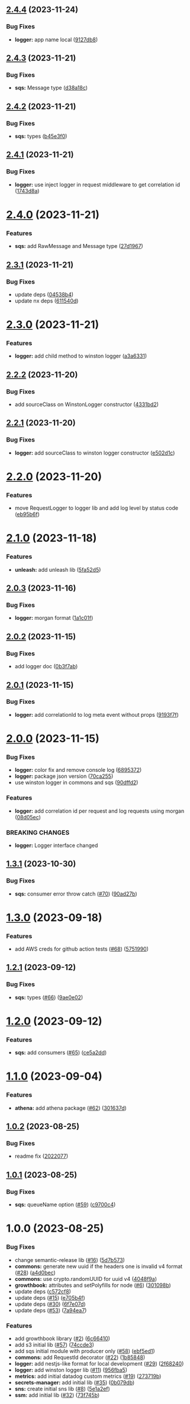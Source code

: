 ## [2.4.4](https://github.com/will-bank/nestjs-packages/compare/sqs-v2.4.3...sqs-v2.4.4) (2023-11-24)


### Bug Fixes

* **logger:** app name local ([9127db8](https://github.com/will-bank/nestjs-packages/commit/9127db8500ac83110cfb93dbbd6077edffc42d71))

## [2.4.3](https://github.com/will-bank/nestjs-packages/compare/sqs-v2.4.2...sqs-v2.4.3) (2023-11-21)


### Bug Fixes

* **sqs:** Message type ([d38a18c](https://github.com/will-bank/nestjs-packages/commit/d38a18c63b58c8add580231c59547f30d7a000f5))

## [2.4.2](https://github.com/will-bank/nestjs-packages/compare/sqs-v2.4.1...sqs-v2.4.2) (2023-11-21)


### Bug Fixes

* **sqs:** types ([b45e3f0](https://github.com/will-bank/nestjs-packages/commit/b45e3f02d4ee58547a1808ecc27f95837ade2760))

## [2.4.1](https://github.com/will-bank/nestjs-packages/compare/sqs-v2.4.0...sqs-v2.4.1) (2023-11-21)


### Bug Fixes

* **logger:** use inject logger in request middleware to get correlation id ([1743d8a](https://github.com/will-bank/nestjs-packages/commit/1743d8ad2fb6de105fa9b6fe1c2393897d1eb31f))

# [2.4.0](https://github.com/will-bank/nestjs-packages/compare/sqs-v2.3.1...sqs-v2.4.0) (2023-11-21)


### Features

* **sqs:** add RawMessage and Message type ([27d1967](https://github.com/will-bank/nestjs-packages/commit/27d1967ea41ee486a8ef4d1a9e02791ac5a7a878))

## [2.3.1](https://github.com/will-bank/nestjs-packages/compare/sqs-v2.3.0...sqs-v2.3.1) (2023-11-21)


### Bug Fixes

* update deps ([04538b4](https://github.com/will-bank/nestjs-packages/commit/04538b45acb8384bbda42d6c42b778ebb080afa2))
* update nx deps ([611540d](https://github.com/will-bank/nestjs-packages/commit/611540d1c127af6e8793f41914c323c406dcb8b7))

# [2.3.0](https://github.com/will-bank/nestjs-packages/compare/sqs-v2.2.2...sqs-v2.3.0) (2023-11-21)


### Features

* **logger:** add child method to winston logger ([a3a6331](https://github.com/will-bank/nestjs-packages/commit/a3a6331771fdf2eabd4353434f61bb9ac4256806))

## [2.2.2](https://github.com/will-bank/nestjs-packages/compare/sqs-v2.2.1...sqs-v2.2.2) (2023-11-20)


### Bug Fixes

* add sourceClass on WinstonLogger constructor ([4331bd2](https://github.com/will-bank/nestjs-packages/commit/4331bd2ab079e94e3b732a0c40dfed3cbe6718ec))

## [2.2.1](https://github.com/will-bank/nestjs-packages/compare/sqs-v2.2.0...sqs-v2.2.1) (2023-11-20)


### Bug Fixes

* **logger:** add sourceClass to winston logger constructor ([e502d1c](https://github.com/will-bank/nestjs-packages/commit/e502d1c0f6cad80d2021922412ea652d15e7340d))

# [2.2.0](https://github.com/will-bank/nestjs-packages/compare/sqs-v2.1.0...sqs-v2.2.0) (2023-11-20)


### Features

* move RequestLogger to logger lib and add log level by status code ([eb95b6f](https://github.com/will-bank/nestjs-packages/commit/eb95b6f2f24bf7e28e8a878f6553446f25016c70))

# [2.1.0](https://github.com/will-bank/nestjs-packages/compare/sqs-v2.0.3...sqs-v2.1.0) (2023-11-18)


### Features

* **unleash:** add unleash lib ([5fa52d5](https://github.com/will-bank/nestjs-packages/commit/5fa52d5dc68c6270b6e6978c419e742cb5d11bc3))

## [2.0.3](https://github.com/will-bank/nestjs-packages/compare/sqs-v2.0.2...sqs-v2.0.3) (2023-11-16)


### Bug Fixes

* **logger:** morgan format ([1a1c01f](https://github.com/will-bank/nestjs-packages/commit/1a1c01fbb59c562f370107d2dca2d0884cd2ad60))

## [2.0.2](https://github.com/will-bank/nestjs-packages/compare/sqs-v2.0.1...sqs-v2.0.2) (2023-11-15)


### Bug Fixes

* add logger doc ([0b3f7ab](https://github.com/will-bank/nestjs-packages/commit/0b3f7ab30978a929c1e044f3277f73fa4f6ae3c6))

## [2.0.1](https://github.com/will-bank/nestjs-packages/compare/sqs-v2.0.0...sqs-v2.0.1) (2023-11-15)


### Bug Fixes

* **logger:** add correlationId to log meta event without props ([9193f7f](https://github.com/will-bank/nestjs-packages/commit/9193f7f8bd306079d2264b741b915174405dc016))

# [2.0.0](https://github.com/will-bank/nestjs-packages/compare/sqs-v1.3.1...sqs-v2.0.0) (2023-11-15)


### Bug Fixes

* **logger:** color fix and remove console log ([6895372](https://github.com/will-bank/nestjs-packages/commit/6895372324488588baef8db240553e3e173b7859))
* **logger:** package json version ([70ca255](https://github.com/will-bank/nestjs-packages/commit/70ca2553fbc5612591db44fa5ed6f1caf61788ce))
* use winston logger in commons and sqs ([90dffd2](https://github.com/will-bank/nestjs-packages/commit/90dffd218c5fe80809a5fb210ea0ce79dc9648c4))


### Features

* **logger:** add correlation id per request and log requests using morgan ([08d05ec](https://github.com/will-bank/nestjs-packages/commit/08d05ec6ec47165303406c7860f82ef2211ceb85))


### BREAKING CHANGES

* **logger:** Logger interface changed

## [1.3.1](https://github.com/will-bank/nestjs-packages/compare/sqs-v1.3.0...sqs-v1.3.1) (2023-10-30)


### Bug Fixes

* **sqs:** consumer error throw catch ([#70](https://github.com/will-bank/nestjs-packages/issues/70)) ([90ad27b](https://github.com/will-bank/nestjs-packages/commit/90ad27b0a5bbd13c81c17703cbed7ac4a032254b))

# [1.3.0](https://github.com/will-bank/nestjs-packages/compare/sqs-v1.2.1...sqs-v1.3.0) (2023-09-18)


### Features

* add AWS creds for github action tests ([#68](https://github.com/will-bank/nestjs-packages/issues/68)) ([5751990](https://github.com/will-bank/nestjs-packages/commit/57519906179a62274ad09c5e518cb595f4b240c8))

## [1.2.1](https://github.com/will-bank/nestjs-packages/compare/sqs-v1.2.0...sqs-v1.2.1) (2023-09-12)


### Bug Fixes

* **sqs:** types ([#66](https://github.com/will-bank/nestjs-packages/issues/66)) ([9ae0e02](https://github.com/will-bank/nestjs-packages/commit/9ae0e02df4eafb327966cac99360a2a8d7d83299))

# [1.2.0](https://github.com/will-bank/nestjs-packages/compare/sqs-v1.1.0...sqs-v1.2.0) (2023-09-12)


### Features

* **sqs:** add consumers ([#65](https://github.com/will-bank/nestjs-packages/issues/65)) ([ce5a2dd](https://github.com/will-bank/nestjs-packages/commit/ce5a2dd13d7be5dd3cedee06f856cd90193dba56))

# [1.1.0](https://github.com/will-bank/nestjs-packages/compare/sqs-v1.0.2...sqs-v1.1.0) (2023-09-04)


### Features

* **athena:** add athena package ([#62](https://github.com/will-bank/nestjs-packages/issues/62)) ([301637d](https://github.com/will-bank/nestjs-packages/commit/301637ddf3705b06a00899f16b81440496535d0a))

## [1.0.2](https://github.com/will-bank/nestjs-packages/compare/sqs-v1.0.1...sqs-v1.0.2) (2023-08-25)


### Bug Fixes

* readme fix ([2022077](https://github.com/will-bank/nestjs-packages/commit/2022077912b6d7464c95ff8325a096566e5e00b9))

## [1.0.1](https://github.com/will-bank/nestjs-packages/compare/sqs-v1.0.0...sqs-v1.0.1) (2023-08-25)


### Bug Fixes

* **sqs:** queueName option ([#59](https://github.com/will-bank/nestjs-packages/issues/59)) ([c9700c4](https://github.com/will-bank/nestjs-packages/commit/c9700c414350283055d1e3d7bafc356c2fe76111))

# 1.0.0 (2023-08-25)


### Bug Fixes

* change semantic-release lib ([#16](https://github.com/will-bank/nestjs-packages/issues/16)) ([5d7b573](https://github.com/will-bank/nestjs-packages/commit/5d7b573da2f71d4143b390fcce7d916637d7d3d2))
* **commons:** generate new uuid if the headers one is invalid v4 format ([#28](https://github.com/will-bank/nestjs-packages/issues/28)) ([a4d0bec](https://github.com/will-bank/nestjs-packages/commit/a4d0becf5f5b64165c1516fafaa35a0718936b86))
* **commons:** use crypto.randomUUID for uuid v4 ([4048f9a](https://github.com/will-bank/nestjs-packages/commit/4048f9aec257a623fbb7f2ad0b1114768282a337))
* **growthbook:** attributes and setPolyfills for node ([#6](https://github.com/will-bank/nestjs-packages/issues/6)) ([301098b](https://github.com/will-bank/nestjs-packages/commit/301098b3287f9bd65fae65dd6686214562472e78))
* update deps ([c572cf8](https://github.com/will-bank/nestjs-packages/commit/c572cf8f227fb2b0f702e1c8b6367faa2454c68f))
* update deps ([#15](https://github.com/will-bank/nestjs-packages/issues/15)) ([e705b4f](https://github.com/will-bank/nestjs-packages/commit/e705b4f296eb331af1dd14c1833f43d6dec14de0))
* update deps ([#30](https://github.com/will-bank/nestjs-packages/issues/30)) ([6f7e07d](https://github.com/will-bank/nestjs-packages/commit/6f7e07da21f7e2958b810da6b8030011d16e5144))
* update deps ([#53](https://github.com/will-bank/nestjs-packages/issues/53)) ([7a94ea7](https://github.com/will-bank/nestjs-packages/commit/7a94ea7e68ad32400448f4df0a4c163d879e1cd7))


### Features

* add growthbook library ([#2](https://github.com/will-bank/nestjs-packages/issues/2)) ([6c66410](https://github.com/will-bank/nestjs-packages/commit/6c66410e95de6f45b46e6983300622ea913013c7))
* add s3 initial lib ([#57](https://github.com/will-bank/nestjs-packages/issues/57)) ([74ccde3](https://github.com/will-bank/nestjs-packages/commit/74ccde39f642c662dc7ea462ae9a0b80a36e36e5))
* add sqs initial module with producer only ([#58](https://github.com/will-bank/nestjs-packages/issues/58)) ([ebf5ed1](https://github.com/will-bank/nestjs-packages/commit/ebf5ed1aaa47d5941119947d0a5e4262d180ca62))
* **commons:** add RequestId decorator ([#22](https://github.com/will-bank/nestjs-packages/issues/22)) ([1b85848](https://github.com/will-bank/nestjs-packages/commit/1b85848be14d7f1bc0864195ee25e45ea3275422))
* **logger:** add nestjs-like format for local development ([#29](https://github.com/will-bank/nestjs-packages/issues/29)) ([2f68240](https://github.com/will-bank/nestjs-packages/commit/2f6824008fd30c962aac3803fe7b09ef36b37527))
* **logger:** add winston logger lib ([#11](https://github.com/will-bank/nestjs-packages/issues/11)) ([956fba5](https://github.com/will-bank/nestjs-packages/commit/956fba5ce6b7dae44671a0a8ddc121ef8c330224))
* **metrics:** add initial datadog custom metrics ([#19](https://github.com/will-bank/nestjs-packages/issues/19)) ([273719b](https://github.com/will-bank/nestjs-packages/commit/273719b033341a434dd6a7d0e7a94e5a15cd9731))
* **secrets-manager:** add initial lib ([#35](https://github.com/will-bank/nestjs-packages/issues/35)) ([0b079db](https://github.com/will-bank/nestjs-packages/commit/0b079db636a14d69fa98f921294abedf9b96d5a3))
* **sns:** create initial sns lib ([#8](https://github.com/will-bank/nestjs-packages/issues/8)) ([5e1a2ef](https://github.com/will-bank/nestjs-packages/commit/5e1a2efc6d190b22e64141eaf3856adf99f3846b))
* **ssm:** add initial lib ([#32](https://github.com/will-bank/nestjs-packages/issues/32)) ([73f745b](https://github.com/will-bank/nestjs-packages/commit/73f745beb3e189517a503d523910123f288115b8))
